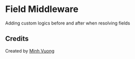 Field Middleware
================

Adding custom logics before and after when resolving fields

Credits
-------

Created by [Minh Vuong](https://github.com/vuongxuongminh)
